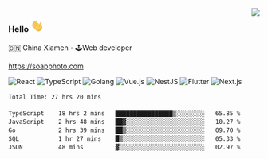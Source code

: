 <img align="right" src="https://github-readme-stats.vercel.app/api?username=yiiu&show_icons=false&bg_color=30,e96443,904e95&title_color=fff&text_color=fff" />

### Hello <img src="https://raw.githubusercontent.com/ABSphreak/ABSphreak/master/gifs/Hi.gif" width="26px" />
 
🇨🇳 China Xiamen・🕹Web developer

https://soapphoto.com

<p align="left"><img src="https://cdn.svgporn.com/logos/react.svg" alt="React" width="32" height="32"/> <img src="https://cdn.svgporn.com/logos/typescript-icon.svg" alt="TypeScript" width="32" height="32"/> <img src="https://cdn.svgporn.com/logos/gopher.svg" alt="Golang" width="32" height="32"/> <img src="https://cdn.svgporn.com/logos/vue.svg" alt="Vue.js" width="32" height="32"/> <img src="https://cdn.svgporn.com/logos/nestjs.svg" alt="NestJS" width="32" height="32"/> <img src="https://cdn.svgporn.com/logos/flutter.svg" alt="Flutter" width="32" height="32"/> <img src="https://cdn.svgporn.com/logos/nextjs-icon.svg" alt="Next.js" width="32" height="32"/></p>


<!--START_SECTION:waka-->

```txt
Total Time: 27 hrs 20 mins

TypeScript    18 hrs 2 mins   ████████████████▒░░░░░░░░   65.85 %
JavaScript    2 hrs 48 mins   ██▓░░░░░░░░░░░░░░░░░░░░░░   10.27 %
Go            2 hrs 39 mins   ██▒░░░░░░░░░░░░░░░░░░░░░░   09.70 %
SQL           1 hr 27 mins    █▒░░░░░░░░░░░░░░░░░░░░░░░   05.33 %
JSON          48 mins         ▓░░░░░░░░░░░░░░░░░░░░░░░░   02.97 %
```

<!--END_SECTION:waka-->

